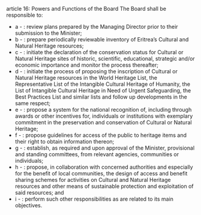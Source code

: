 article 16: Powers and Functions of the Board
The Board shall be responsible to:
<ul>
			<li>a - : review plans prepared by the Managing Director prior to their submission to the Minister;<ul>
			</ul></li>			<li>b - : prepare periodically reviewable inventory of Eritrea’s Cultural and Natural Heritage resources;<ul>
			</ul></li>			<li>c - : initiate the declaration of the conservation status for Cultural or Natural Heritage sites of historic, scientific, educational, strategic and&#x2F;or economic importance and monitor the process thereafter;<ul>
			</ul></li>			<li>d - : initiate the process of proposing the inscription of Cultural or Natural Heritage resources in the World Heritage List, the Representative List of the Intangible Cultural Heritage of Humanity, the List of Intangible Cultural Heritage in Need of Urgent Safeguarding, the Best Practices List and similar lists and follow up developments in the same respect;<ul>
			</ul></li>			<li>e - : propose a system for the national recognition of, including through awards or other incentives for, individuals or institutions with exemplary commitment in the preservation and conservation of Cultural or Natural Heritage;<ul>
			</ul></li>			<li>f - : propose guidelines for access of the public to heritage items and their right to obtain information thereon;<ul>
			</ul></li>			<li>g - : establish, as required and upon approval of the Minister, provisional and standing committees, from relevant agencies, communities or individuals;<ul>
			</ul></li>			<li>h - : propose, in collaboration with concerned authorities and especially for the benefit of local communities, the design of access and benefit sharing schemes for activities on Cultural and Natural Heritage resources and other means of sustainable protection and exploitation of said resources; and<ul>
			</ul></li>			<li>i - : perform such other responsibilities as are related to its main objectives.<ul>
			</ul></li></ul>